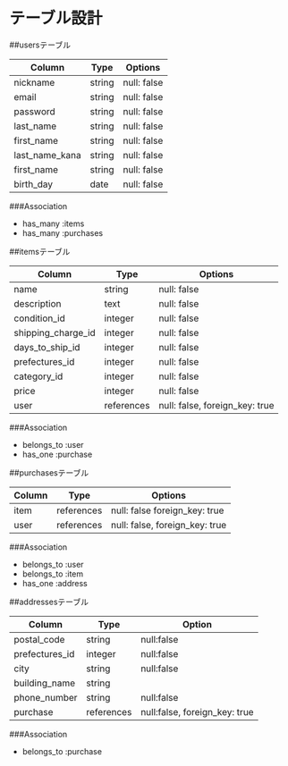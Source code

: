 # テーブル設計

##usersテーブル

| Column         | Type   | Options     |
| -------------- | ------ | ----------- |
| nickname       | string | null: false |
| email          | string | null: false |
| password       | string | null: false |
| last_name      | string | null: false |
| first_name     | string | null: false |
| last_name_kana | string | null: false |
| first_name     | string | null: false |
| birth_day      | date   | null: false |

###Association

- has_many :items
- has_many :purchases

##itemsテーブル

| Column             | Type       | Options                        |
| ------------------ | ---------- | ------------------------------ |
| name               | string     | null: false                    |
| description        | text       | null: false                    |
| condition_id       | integer    | null: false                    |
| shipping_charge_id | integer    | null: false                    |
| days_to_ship_id    | integer    | null: false                    |
| prefectures_id     | integer    | null: false                    |
| category_id        | integer    | null: false                    |
| price              | integer    | null: false                    |
| user               | references | null: false, foreign_key: true |

###Association

- belongs_to :user
- has_one :purchase


##purchasesテーブル

| Column    | Type       | Options                        |
| --------- | ---------- | ------------------------------ |
| item      | references | null: false  foreign_key: true |
| user      | references | null: false, foreign_key: true |

###Association

- belongs_to :user
- belongs_to :item
- has_one :address

##addressesテーブル

| Column         | Type       | Option                        |
| -------------- | ---------- | ----------------------------- |
| postal_code    | string     | null:false                    |
| prefectures_id | integer    | null:false                    |
| city           | string     | null:false                    |
| building_name  | string     |                               |
| phone_number   | string     | null:false                    |
| purchase       | references | null:false, foreign_key: true |

###Association

- belongs_to :purchase
